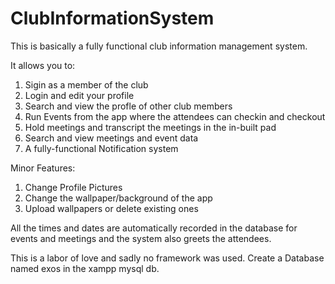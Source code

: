 # ClubInformationSystem

This is basically a fully functional club information management system.

It allows you to:
1. Sigin as a member of the club
2. Login and edit your profile
3. Search and view the profle of other club members
4. Run Events from the app where the attendees can checkin and checkout
5. Hold meetings and transcript the meetings in the in-built pad
6. Search and view meetings and event data
7. A fully-functional Notification system

Minor Features:
1. Change Profile Pictures
2. Change the wallpaper/background of the app
3. Upload wallpapers or delete existing ones

All the times and dates are automatically recorded in the database for events and meetings and the system also greets the attendees.

This is a labor of love and sadly no framework was used.
 Create a Database named exos in the xampp mysql db.
